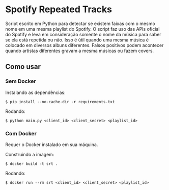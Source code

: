 # Spotify Repeated Tracks

Script escrito em Python para detectar se existem faixas com o mesmo nome em uma mesma playlist do Spotify. O script faz
uso das APIs oficial do Spotify e leva em consideração somente o nome da música para saber se ela está repetida ou não.
Isso é útil quando uma mesma música é colocado em diversos albuns diferentes. Falsos positivos podem acontecer quando
artistas diferentes gravam a mesma músicas ou fazem covers.

## Como usar

### Sem Docker

Instalando as dependências:

```
$ pip install --no-cache-dir -r requirements.txt
```

Rodando:

```
$ python main.py <client_id> <client_secret> <playlist_id>
```

### Com Docker

Requer o Docker instalado em sua máquina.

Construindo a imagem:

```
$ docker build -t srt .
```

Rodando:

```
$ docker run --rm srt <client_id> <client_secret> <playlist_id>
```
